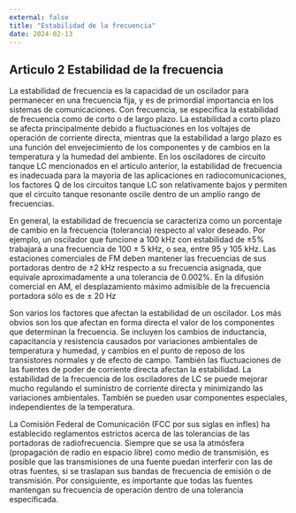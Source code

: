 ```yaml
---
external: false
title: "Estabilidad de la frecuencia"
date: 2024-02-13
---
```


## Articulo 2 Estabilidad de la frecuencia

La estabilidad de frecuencia es la capacidad de un oscilador para permanecer en una frecuencia fija, y es de primordial importancia en los sistemas de comunicaciones. Con frecuencia, se especifica la estabilidad de frecuencia como de corto o de largo plazo. La estabilidad a corto plazo se afecta principalmente debido a fluctuaciones en los voltajes de operación de corriente directa, mientras que la estabilidad a largo plazo es una función del envejecimiento de los componentes y de cambios en la temperatura y la humedad del ambiente. En los osciladores de circuito tanque LC mencionados en el articulo anterior, la estabilidad de frecuencia es inadecuada para la mayoría de las aplicaciones en radiocomunicaciones, los factores Q de los circuitos tanque LC son relativamente bajos y permiten que el circuito tanque resonante oscile dentro de un amplio rango de frecuencias.

En general, la estabilidad de frecuencia se caracteriza como un porcentaje de cambio en la frecuencia (tolerancia) respecto al valor deseado. Por ejemplo, un oscilador que funcione a 100 kHz con estabilidad de ±5% trabajará a una frecuencia de 100 ± 5 kHz, o sea, entre 95 y 105 kHz. Las estaciones comerciales de FM deben mantener las frecuencias de sus portadoras dentro de ±2 kHz respecto a su frecuencia asignada, que equivale aproximadamente a una tolerancia de 0.002%. En la difusión comercial en AM, el desplazamiento máximo admisible de la frecuencia portadora sólo es de ± 20 Hz

Son varios los factores que afectan la estabilidad de un oscilador. Los más obvios son los que afectan en forma directa el valor de los componentes que determinan la frecuencia. Se incluyen los cambios de inductancia, capacitancia y resistencia causados por variaciones ambientales de temperatura y humedad, y cambios en el punto de reposo de los transistores normales y de efecto de campo. También las fluctuaciones de las fuentes de poder de corriente directa afectan la estabilidad. La estabilidad de la frecuencia de los osciladores de LC se puede mejorar mucho regulando el suministro de corriente directa y minimizando las variaciones ambientales. También se pueden usar componentes especiales, independientes de la temperatura.

La Comisión Federal de Comunicación (FCC por sus siglas en infles) ha establecido reglamentos estrictos acerca de las tolerancias de las portadoras de radiofrecuencia. Siempre que se usa la atmósfera (propagación de radio en espacio libre) como medio de transmisión, es posible que las transmisiones de una fuente puedan interferir con las de otras fuentes, si se traslapan sus bandas de frecuencia de emisión o de transmisión. Por consiguiente, es importante que todas las fuentes mantengan su frecuencia de operación dentro de una tolerancia especificada.
